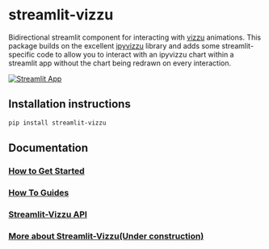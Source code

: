 # streamlit-vizzu

Bidirectional streamlit component for interacting with [vizzu](https://vizzuhq.com/)
animations. This package builds on the excellent
[ipyvizzu](https://github.com/vizzuhq/ipyvizzu) library and adds some streamlit-specific
code to allow you to interact with an ipyvizzu chart within a streamlit app without
the chart being redrawn on every interaction.

[![Streamlit App](https://static.streamlit.io/badges/streamlit_badge_black_white.svg)](https://blackary-streamlit-vizzu-official-filters-add-component-djfzc5.streamlit.app/)

## Installation instructions

```sh
pip install streamlit-vizzu
```

## Documentation

### [How to Get Started](docs/TUTORIAL.md)

### [How To Guides](docs/HOW_TO.md)

### [Streamlit-Vizzu API](docs/REFERENCE.md)

### [More about Streamlit-Vizzu(Under construction)](docs/EXPLANATION.md)
